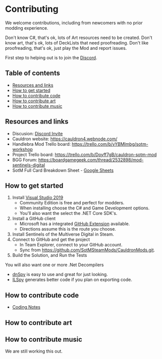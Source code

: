 ﻿# Contributing

We welcome contributions, including from newcomers with no prior modding experience.

Don't know C#, that's ok, lots of Art resources need to be created.
Don't know art, that's ok, lots of DeckLists that need proofreading.
Don't like proofreading, that's ok, just play the Mod and report issues.

First step to helping out is to join the [Discord](https://discord.gg/t6xupMv767).

## Table of contents

* [Resources and links](#resources-and-links)
* [How to get started](#how-to-get-started)
* [How to contribute code](#how-to-contribute-code)
* [How to contribute art](#how-to-contribute-art)
* [How to contribute music](#how-to-contribute-music)

## Resources and links

* Discusion: [Discord Invite](https://discord.gg/t6xupMv767)
* Cauldron website: https://cauldron4.webnode.com/
* Handlebra Mod Trello board: https://trello.com/b/vYBMImbg/sotm-workshop
* Project Trello board: https://trello.com/b/Doyff7gB/cauldron-sotm-mod
* BGG Forum: https://boardgamegeek.com/thread/2532898/mod-sentinels-digital 
* SotM Full Card Breakdown Sheet - [Google Sheets](https://docs.google.com/spreadsheets/d/1F-4drbJyXUWxFg_EzzBsrprzPciAtRdZZLyUStl3abI/edit?usp=sharing)

## How to get started

1. Install [Visual Studio 2019](https://visualstudio.microsoft.com/downloads/)
   * Community Edition is free and perfect for modders.
   * When installing choose the C# and Game Development options.
   * You'll also want the select the .NET Core SDK's.
1. Install a GitHub client
   * Microsoft has a integrated [GitHub Extension](https://visualstudio.github.com/) available.
   * Directions assume this is the route you choose.
1. Install Sentinels of the Multiverse Digital in Steam.
1. Connect to GitHub and get the project
   * In Team Explorer, connect to your GitHub account.
   * Sync from https://github.com/SotMSteamMods/CauldronMods.git.
1. Build the Solution, and Run the Tests

You will also want one or more .Net Decompilers
* [dnSpy](https://github.com/dnSpy/dnSpy/releases) is easy to use and great for just looking.
* [ILSpy](https://github.com/icsharpcode/ILSpy/releases) generates better code if you plan on exporting code.

## How to contribute code

* [Coding Notes](./CODE_WISDOM.md)

## How to contribute art

## How to contribute music

We are still working this out.
